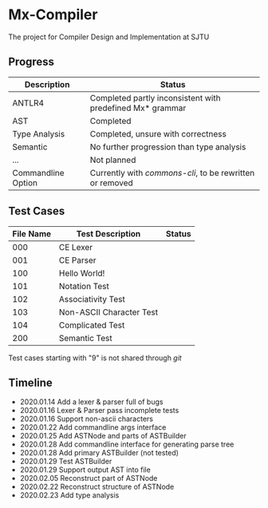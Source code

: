 # Mx-Compiler

The project for Compiler Design and Implementation at SJTU

## Progress

Description|Status
---|---
ANTLR4|Completed partly inconsistent with predefined Mx* grammar
AST|Completed
Type Analysis|Completed, unsure with correctness
Semantic|No further progression than type analysis
...|Not planned
Commandline Option|Currently with _commons-cli_, to be rewritten or removed

## Test Cases

File Name|Test Description|Status
---|---|---
000|CE Lexer|
001|CE Parser|
100|Hello World!|
101|Notation Test|
102|Associativity Test|
103|Non-ASCII Character Test|
104|Complicated Test|
200|Semantic Test|

Test cases starting with "9" is not shared through _git_

## Timeline

+ 2020.01.14 Add a lexer & parser full of bugs
+ 2020.01.16 Lexer & Parser pass incomplete tests
+ 2020.01.16 Support non-ascii characters
+ 2020.01.22 Add commandline args interface
+ 2020.01.25 Add ASTNode and parts of ASTBuilder
+ 2020.01.28 Add commandline interface for generating parse tree
+ 2020.01.28 Add primary ASTBuilder (not tested)
+ 2020.01.29 Test ASTBuilder
+ 2020.01.29 Support output AST into file
+ 2020.02.05 Reconstruct part of ASTNode
+ 2020.02.22 Reconstruct structure of ASTNode
+ 2020.02.23 Add type analysis
